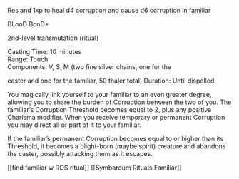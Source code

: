 Res and 1xp to heal d4 corruption and cause d6 corruption in familiar


BLooD BonD*

2nd-level transmutation (ritual)

Casting Time: 10 minutes  
Range: Touch  
Components: V, S, M (two fine silver chains, one for the

caster and one for the familiar, 50 thaler total) Duration: Until dispelled

You magically link yourself to your familiar to an even greater degree, allowing you to share the burden of Corruption between the two of you. The familiar’s Corruption Threshold becomes equal to 2, plus any positive Charisma modifier. When you receive temporary or permanent Corruption you may direct all or part of it to your familiar.

If the familiar’s permanent Corruption becomes equal to or higher than its Threshold, it becomes a blight-born (maybe spirit) creature and abandons the caster, possibly attacking them as it escapes.

[[find familiar w ROS ritual]]
[[Symbaroum Rituals Familiar]]
